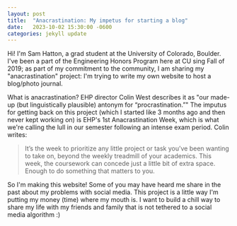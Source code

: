 ```yaml
---
layout: post
title:  "Anacrastination: My impetus for starting a blog"
date:   2023-10-02 15:30:00 -0600
categories: jekyll update
---
```


Hi! I'm Sam Hatton, a grad student at the University of Colorado, Boulder. I've been a part of the Engineering Honors Program here at CU sing Fall of 2019; as part of my commitment to the community, I am sharing my "anacrastination" project: I'm trying to write my own website to host a blog/photo journal.

What is anacrastination? EHP director Colin West describes it as "our made-up (but linguistically plausible) antonym for “procrastination.”"
The imputus for getting back on this project (which I started like 3 months ago and then never kept working on) is EHP's 1st Anacrastination Week, which is what we're calling the lull in our semester following an intense exam period. Colin writes:
>It’s the week to prioritize any little project or task you’ve been wanting to take on, beyond the weekly treadmill of your academics. This week, the coursework can concede just a little bit of extra space. Enough to do something that matters to you.

So I'm making this website! Some of you may have heard me share in the past about my problems with social media. This project is a little way I'm putting my money (time) where my mouth is. I want to build a chill way to share my life with my friends and family that is not tethered to a social media algorithm :)


<!-- You’ll find this post in your `_posts` directory. Go ahead and edit it and re-build the site to see your changes. You can rebuild the site in many different ways, but the most common way is to run `jekyll serve`, which launches a web server and auto-regenerates your site when a file is updated.

Jekyll requires blog post files to be named according to the following format:

`YEAR-MONTH-DAY-title.MARKUP`

Where `YEAR` is a four-digit number, `MONTH` and `DAY` are both two-digit numbers, and `MARKUP` is the file extension representing the format used in the file. After that, include the necessary front matter. Take a look at the source for this post to get an idea about how it works.

Jekyll also offers powerful support for code snippets:

{% highlight ruby %}
def print_hi(name)
  puts "Hi, #{name}"
end
print_hi('Tom')
#=> prints 'Hi, Tom' to STDOUT.
{% endhighlight %}

Check out the [Jekyll docs][jekyll-docs] for more info on how to get the most out of Jekyll. File all bugs/feature requests at [Jekyll’s GitHub repo][jekyll-gh]. If you have questions, you can ask them on [Jekyll Talk][jekyll-talk].

[jekyll-docs]: https://jekyllrb.com/docs/home
[jekyll-gh]:   https://github.com/jekyll/jekyll
[jekyll-talk]: https://talk.jekyllrb.com/ -->
